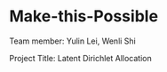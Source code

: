 # Make-this-Possible

Team member: Yulin Lei, Wenli Shi

Project Title: Latent Dirichlet Allocation
